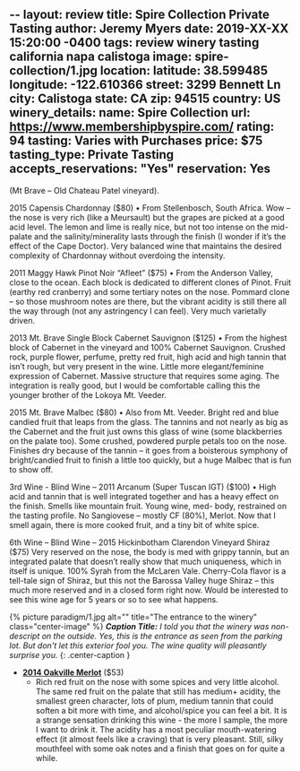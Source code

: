 --
layout: review
title: Spire Collection Private Tasting
author: Jeremy Myers
date:   2019-XX-XX 15:20:00 -0400
tags: review winery tasting california napa calistoga
image: spire-collection/1.jpg
location:
  latitude: 38.599485
  longitude: -122.610366
  street: 3299 Bennett Ln
  city: Calistoga
  state: CA
  zip: 94515
  country: US
winery_details:
  name: Spire Collection
  url: https://www.membershipbyspire.com/ 
  rating: 94
  tasting: Varies with Purchases
  price: $75
  tasting_type: Private Tasting
  accepts_reservations: "Yes"
  reservation: Yes
---
(Mt Brave – Old Chateau Patel vineyard).  

2015 Capensis Chardonnay ($80)
•	From Stellenbosch, South Africa.  Wow – the nose is very rich (like a Meursault) but the grapes are picked at a good acid level.  The lemon and lime is really nice, but not too intense on the mid-palate and the salinity/minerality lasts through the finish (I wonder if it’s the effect of the Cape Doctor).  Very balanced wine that maintains the desired complexity of Chardonnay without overdoing the intensity.  

2011 Maggy Hawk Pinot Noir “Afleet” ($75)
•	From the Anderson Valley, close to the ocean.  Each block is dedicated to different clones of Pinot.  Fruit (earthy red cranberry) and some tertiary notes on the nose.  Pommard clone – so those mushroom notes are there, but the vibrant acidity is still there all the way through (not any astringency I can feel).  Very much varietally driven.  

2013 Mt. Brave Single Block Cabernet Sauvignon ($125)
•	From the highest block of Cabernet in the vineyard and 100% Cabernet Sauvignon.  Crushed rock, purple flower, perfume, pretty red fruit, high acid and high tannin that isn’t rough, but very present in the wine.  Little more elegant/feminine expression of Cabernet.  Massive structure that requires some aging.  The integration is really good, but I would be comfortable calling this the younger brother of the Lokoya Mt. Veeder.

2015 Mt. Brave Malbec ($80)
•	Also from Mt. Veeder.  Bright red and blue candied fruit that leaps from the glass.  The tannins and not nearly as big as the Cabernet and the fruit just owns this glass of wine (some blackberries on the palate too).  Some crushed, powdered purple petals too on the nose.  Finishes dry because of the tannin – it goes from a boisterous symphony of bright/candied fruit to finish a little too quickly, but a huge Malbec that is fun to show off.  

3rd Wine - Blind Wine – 2011 Arcanum (Super Tuscan IGT) ($100)
•	High acid and tannin that is well integrated together and has a heavy effect on the finish.  Smells like mountain fruit.  Young wine, med- body, restrained on the tasting profile.  No Sangiovese – mostly CF (80%), Merlot.  Now that I smell again, there is more cooked fruit, and a tiny bit of white spice.  

6th Wine – Blind Wine – 2015 Hickinbotham Clarendon Vineyard Shiraz ($75)
Very reserved on the nose, the body is med with grippy tannin, but an integrated palate that doesn’t really show that much uniqueness, which in itself is unique.  100% Syrah from the McLaren Vale.  Cherry-Cola flavor is a tell-tale sign of Shiraz, but this not the Barossa Valley huge Shiraz – this much more reserved and in a closed form right now.  Would be interested to see this wine age for 5 years or so to see what happens.


{% picture paradigm/1.jpg alt="" title="The entrance to the winery" class="center-image" %}
***Caption Title:*** *I told you that the winery was non-descript on the outside.  Yes, this is the entrance as seen from the parking lot.  But don't let this exterior fool you.  The wine quality will pleasantly surprise you.*
{: .center-caption }

* [**2014 Oakville Merlot**](https://store.paradigmwinery.com/product/2014-Merlot) ($53)
  * Rich red fruit on the nose with some spices and very little alcohol.  The same red fruit on the palate that still has medium+ acidity, the smallest green character, lots of plum, medium tannin that could soften a bit more with time, and alcohol/spice you can feel a bit.  It is a strange sensation drinking this wine - the more I sample, the more I want to drink it.  The acidity has a most peculiar mouth-watering effect (it almost feels like a craving) that is very pleasant.  Still, silky mouthfeel with some oak notes and a finish that goes on for quite a while.  

